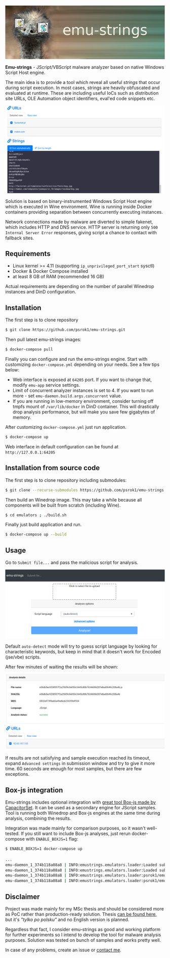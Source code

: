 <p align="center">
  <img src="src/web/src/logo.jpg">
</p>

**Emu-strings** - JScript/VBScript malware analyzer based on native Windows Script Host engine.

The main idea is to provide a tool which reveal all useful *strings* that occur during script execution. In most cases, strings are heavily obfuscated and evaluated at runtime. These are including useful IoCs such as distribution site URLs, OLE Automation object identifiers, eval'ed code snippets etc.

![](docs/results.png)

Solution is based on binary-instrumented Windows Script Host engine which is executed in Wine environment. Wine is running inside Docker containers providing separation between concurrently executing instances. 

Network connections made by malware are diverted to simple fakenet, which includes HTTP and DNS service. HTTP server is returning only `500 Internal Server Error` responses, giving script a chance to contact with fallback sites. 

## Requirements

* Linux kernel >= 4.11 (supporting `ip_unprivileged_port_start` sysctl)
* Docker & Docker Compose installed
* at least 8 GB of RAM (recommended 16 GB)
 
Actual requirements are depending on the number of parallel Winedrop instances and DinD configuration.

## Installation

The first step is to clone repository

```bash
$ git clone https://github.com/psrok1/emu-strings.git
```

Then pull latest emu-strings images:
```bash
$ docker-compose pull
```

Finally you can configure and run the emu-strings engine. Start with customizing `docker-compose.yml` depending on your needs. See a few tips below:

* Web interface is exposed at `64205` port. If you want to change that, modify `emu-app` service settings. 
* Limit of concurrent analyzer instances is set to 4. If you want to run more - set `emu-daemon.build.args.concurrent` value.
* If you are running in low-memory environment, consider turning off tmpfs mount of `/var/lib/docker` in DinD container. This will drastically drop analysis performance, but will make you save few gigabytes of memory.

After customizing `docker-compose.yml` just run application.

```bash
$ docker-compose up
```

Web interface in default configuration can be found at `http://127.0.0.1:64205`

## Installation from source code

The first step is to clone repository including submodules:

```bash
$ git clone --recurse-submodules https://github.com/psrok1/emu-strings.git
```

Then build an Winedrop image. This may take a while because all components will be built from scratch (including Wine).

```bash
$ cd emulators ; ./build.sh 
```

Finally just build application and run.

```bash
$ docker-compose up --build
```

## Usage

Go to `Submit file...` and pass the malicious script for analysis. 

![](docs/submit.png)

Default `auto-detect` mode will try to guess script language by looking for characteristic keywords, but keep in mind that it doesn't work for Encoded (jse/vbe) scripts.

After few minutes of waiting the results will be shown:

![](docs/analysis.png)

If results are not satisfying and sample execution reached its timeout, expand `Advanced settings` in submission window and try to give it more time. 60 seconds are enough for most samples, but there are few exceptions.

## Box-js integration

Emu-strings includes optional integration with [great tool Box-js made by CapacitorSet](https://github.com/CapacitorSet/box-js). It can be used as a secondary engine for JScript samples. Tool is running both Winedrop and Box-js engines at the same time during analysis, combining the results.

Integration was made mainly for comparison purposes, so it wasn't well-tested. If you still want to include Box-js analyses, just rerun docker-compose with `ENABLE_BOXJS=1` flag:

```bash
$ ENABLE_BOXJS=1 docker-compose up

...
emu-daemon_1_374b118a08a8 | INFO:emustrings.emulators.loader:Loaded subpackage emustrings.emulators.boxjs
emu-daemon_1_374b118a08a8 | INFO:emustrings.emulators.loader:Loaded subpackage emustrings.emulators.winedrop
emu-daemon_1_374b118a08a8 | INFO:emustrings.emulators.loader:psrok1/emu-strings-boxjs:latest not loaded - pulling from registry
emu-daemon_1_374b118a08a8 | INFO:emustrings.emulators.loader:psrok1/emu-strings-boxjs:latest pulled successfully
``` 

## Disclaimer

Project was made mainly for my MSc thesis and should be considered more as PoC rather than production-ready solution. Thesis [can be found here](https://0xcc.pl/static/msc/psrok1-msc.pdf), but it's *"tylko po polsku"* and no English version is planned.

Regardless that fact, I consider emu-strings as good and working platform for further experiments so I intend to develop the tool for malware analysis purposes. Solution was tested on bunch of samples and works pretty well.

In case of any problems, create an issue or [contact me](https://0xcc.pl/contact.html).